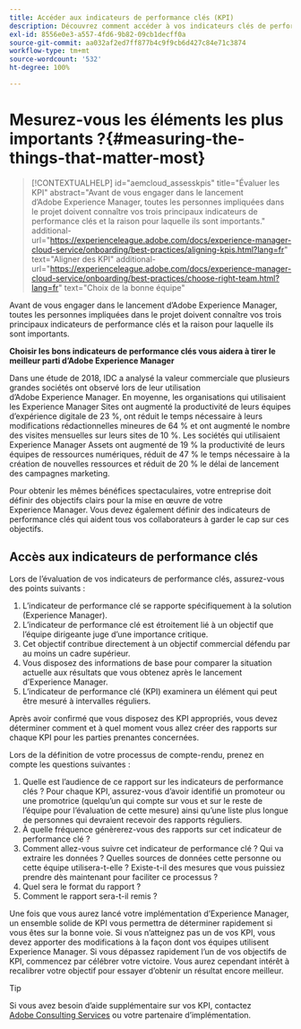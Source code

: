 ```yaml
---
title: Accéder aux indicateurs de performance clés (KPI)
description: Découvrez comment accéder à vos indicateurs clés de performance et définir le processus de création de rapports
exl-id: 8556e0e3-a557-4fd6-9b82-09cb1decff0a
source-git-commit: aa032af2ed7ff877b4c9f9cb6d427c84e71c3874
workflow-type: tm+mt
source-wordcount: '532'
ht-degree: 100%

---
```


# Mesurez-vous les éléments les plus importants ?{#measuring-the-things-that-matter-most}

>[!CONTEXTUALHELP]
>id="aemcloud_assesskpis"
>title="Évaluer les KPI"
>abstract="Avant de vous engager dans le lancement d’Adobe Experience Manager, toutes les personnes impliquées dans le projet doivent connaître vos trois principaux indicateurs de performance clés et la raison pour laquelle ils sont importants."
>additional-url="https://experienceleague.adobe.com/docs/experience-manager-cloud-service/onboarding/best-practices/aligning-kpis.html?lang=fr" text="Aligner des KPI"
>additional-url="https://experienceleague.adobe.com/docs/experience-manager-cloud-service/onboarding/best-practices/choose-right-team.html?lang=fr" text="Choix de la bonne équipe"

Avant de vous engager dans le lancement d’Adobe Experience Manager, toutes les personnes impliquées dans le projet doivent connaître vos trois principaux indicateurs de performance clés et la raison pour laquelle ils sont importants.

**Choisir les bons indicateurs de performance clés vous aidera à tirer le meilleur parti d’Adobe Experience Manager**


Dans une étude de 2018, IDC a analysé la valeur commerciale que plusieurs grandes sociétés ont observé lors de leur utilisation d’Adobe Experience Manager. En moyenne, les organisations qui utilisaient les Experience Manager Sites ont augmenté la productivité de leurs équipes d’expérience digitale de 23 %, ont réduit le temps nécessaire à leurs modifications rédactionnelles mineures de 64 % et ont augmenté le nombre des visites mensuelles sur leurs sites de 10 %. Les sociétés qui utilisaient Experience Manager Assets ont augmenté de 19 % la productivité de leurs équipes de ressources numériques, réduit de 47 % le temps nécessaire à la création de nouvelles ressources et réduit de 20 % le délai de lancement des campagnes marketing.

Pour obtenir les mêmes bénéfices spectaculaires, votre entreprise doit définir des objectifs clairs pour la mise en œuvre de votre Experience Manager. Vous devez également définir des indicateurs de performance clés qui aident tous vos collaborateurs à garder le cap sur ces objectifs.

## Accès aux indicateurs de performance clés

Lors de l’évaluation de vos indicateurs de performance clés, assurez-vous des points suivants :

1. L’indicateur de performance clé se rapporte spécifiquement à la solution (Experience Manager).
1. L’indicateur de performance clé est étroitement lié à un objectif que l’équipe dirigeante juge d’une importance critique.
1. Cet objectif contribue directement à un objectif commercial défendu par au moins un cadre supérieur.
1. Vous disposez des informations de base pour comparer la situation actuelle aux résultats que vous obtenez après le lancement d’Experience Manager.
1. L’indicateur de performance clé (KPI) examinera un élément qui peut être mesuré à intervalles réguliers.

Après avoir confirmé que vous disposez des KPI appropriés, vous devez déterminer comment et à quel moment vous allez créer des rapports sur chaque KPI pour les parties prenantes concernées.

Lors de la définition de votre processus de compte-rendu, prenez en compte les questions suivantes :

1. Quelle est l’audience de ce rapport sur les indicateurs de performance clés ? Pour chaque KPI, assurez-vous d’avoir identifié un promoteur ou une promotrice (quelqu’un qui compte sur vous et sur le reste de l’équipe pour l’évaluation de cette mesure) ainsi qu’une liste plus longue de personnes qui devraient recevoir des rapports réguliers.
1. À quelle fréquence génèrerez-vous des rapports sur cet indicateur de performance clé ?
1. Comment allez-vous suivre cet indicateur de performance clé ? Qui va extraire les données ? Quelles sources de données cette personne ou cette équipe utilisera-t-elle ? Existe-t-il des mesures que vous puissiez prendre dès maintenant pour faciliter ce processus ?
1. Quel sera le format du rapport ?
1. Comment le rapport sera-t-il remis ?

Une fois que vous aurez lancé votre implémentation d’Experience Manager, un ensemble solide de KPI vous permettra de déterminer rapidement si vous êtes sur la bonne voie. Si vous n’atteignez pas un de vos KPI, vous devez apporter des modifications à la façon dont vos équipes utilisent Experience Manager. Si vous dépassez rapidement l’un de vos objectifs de KPI, commencez par célébrer votre victoire. Vous aurez cependant intérêt à recalibrer votre objectif pour essayer d’obtenir un résultat encore meilleur.

>[!TIP]
>
> Si vous avez besoin d’aide supplémentaire sur vos KPI, contactez [Adobe Consulting Services](https://www.adobe.com/fr/experience-cloud/consulting-services.html) ou votre partenaire d’implémentation.
